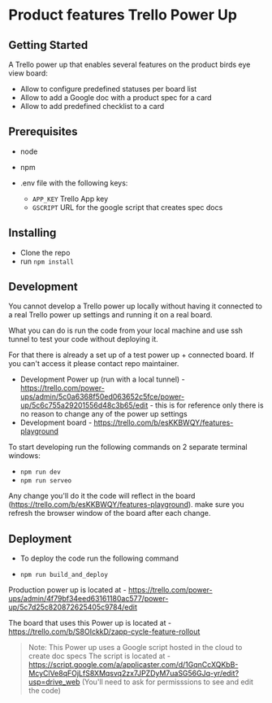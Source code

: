 # Product features Trello Power Up

## Getting Started

A Trello power up that enables several features on the product birds eye view board:

- Allow to configure predefined statuses per board list
- Allow to add a Google doc with a product spec for a card
- Allow to add predefined checklist to a card

## Prerequisites

- node
- npm

- .env file with the following keys:
  - `APP_KEY` Trello App key
  - `GSCRIPT` URL for the google script that creates spec docs

## Installing

- Clone the repo
- run `npm install`


## Development

You cannot develop a Trello power up locally without having it connected to a 
real Trello power up settings and running it on a real board.

What you can do is run the code from your local machine and use ssh tunnel to
test your code without deploying it.

For that there is already a set up of a test power up + connected board.
If you can't access it please contact repo maintainer.

- Development Power up (run with a local tunnel) - https://trello.com/power-ups/admin/5c0a6368f50ed063652c5fce/power-up/5c6c755a29201556d48c3b65/edit - this is for reference only there is no reason to change any of the power up settings
- Development board - https://trello.com/b/esKKBWQY/features-playground

To start developing run the following commands on 2 separate terminal windows:

- `npm run dev`
- `npm run serveo`

Any change you'll do it the code will reflect in the board (https://trello.com/b/esKKBWQY/features-playground). make sure you refresh the browser window of the board after each change.

## Deployment

- To deploy the code run the following command

- `npm run build_and_deploy`

Production power up is located at - https://trello.com/power-ups/admin/4f79bf34eed63161180ac577/power-up/5c7d25c820872625405c9784/edit

The board that uses this Power up is located at - https://trello.com/b/S8OIckkD/zapp-cycle-feature-rollout

> Note: This Power up uses a Google script hosted in the cloud to create doc specs
The script is located at - https://script.google.com/a/applicaster.com/d/1GqnCcXQKbB-McyClVe8qFOjLfS8XMqsvq2zx7JPZDyM7uaSG56GJq-yr/edit?usp=drive_web (You'll need to ask for permisssions to see and edit the code)